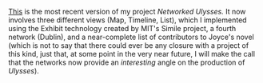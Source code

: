 [This](https://dl.dropbox.com/u/11381261/NetworkedUlyssesIteration2.html) is the most recent version of my project *Networked Ulysses.* It now involves three different views (Map, Timeline, List), which I implemented using the Exhibit technology created by MIT's Simile project, a fourth network (Dublin), and a near-complete list of contributors to Joyce's novel (which is not to say that there could ever be any closure with a project of this kind, just that, at some point in the very near future, I will make the call that the networks now provide an *interesting* angle on the production of *Ulysses*).   
